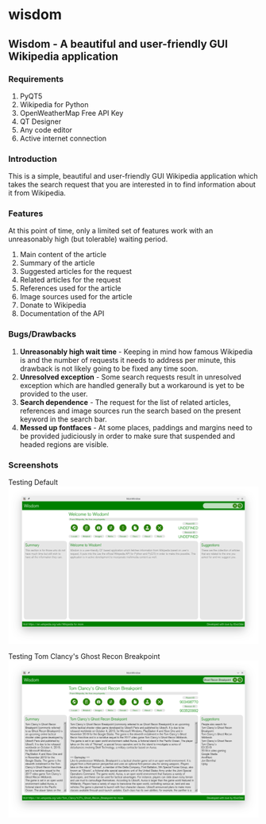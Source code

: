# wisdom
## Wisdom - A beautiful and user-friendly GUI Wikipedia application

### Requirements
1. PyQT5
2. Wikipedia for Python
4. OpenWeatherMap Free API Key
5. QT Designer
6. Any code editor
7. Active internet connection

### Introduction
This is a simple, beautiful and user-friendly GUI Wikipedia application which takes the search request that you are interested in to find information about it from Wikipedia.

### Features
At this point of time, only a limited set of features work with an unreasonably high (but tolerable) waiting period.
1. Main content of the article
2. Summary of the article
3. Suggested articles for the request
4. Related articles for the request
5. References used for the article
6. Image sources used for the article
7. Donate to Wikipedia
8. Documentation of the API

### Bugs/Drawbacks
1. **Unreasonably high wait time** - Keeping in mind how famous Wikipedia is and the number of requests it needs to address per minute, this drawback is not likely going to be fixed any time soon.
2. **Unresolved exception** - Some search requests result in unresolved exception which are handled generally but a workaround is yet to be provided to the user.
3. **Search dependence** - The request for the list of related articles, references and image sources run the search based on the present keyword in the search bar.
4. **Messed up fontfaces** - At some places, paddings and margins need to be provided judiciously in order to make sure that suspended and headed regions are visible.

### Screenshots
Testing Default
![Default Screen](screenshots/default.png)

Testing Tom Clancy's Ghost Recon Breakpoint
![Breakpoint Screen](screenshots/breakpoint.png)
